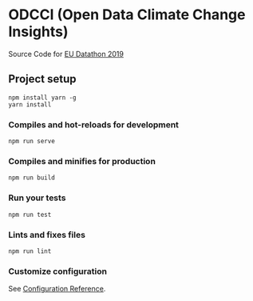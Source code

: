 ODCCI (Open Data Climate Change Insights)
=========================================

Source Code for [EU Datathon 2019](https://publications.europa.eu/en/web/eudatathon/home)


## Project setup
```
npm install yarn -g
yarn install
```

### Compiles and hot-reloads for development
```
npm run serve
```

### Compiles and minifies for production
```
npm run build
```

### Run your tests
```
npm run test
```

### Lints and fixes files
```
npm run lint
```

### Customize configuration 
See [Configuration Reference](https://cli.vuejs.org/config/).

